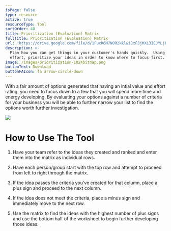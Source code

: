 ```yaml
---
isPage: false
type: resource
active: true
resourceType: Tool
sortOrder: 40
title: Prioritization (Evaluation) Matrix
fullTitle: Prioritization (Evaluation) Matrix
url: 'https://drive.google.com/file/d/1FuxR6M7NOR2kklwiJzFJjMXL3IEJYLjF/view'
description: >-
  Plan how you can get things in your customer's hands quickly.  Using value and
  effort, prioritize your ideas in order to know where to focus first.
image: /images/prioritization-1024bitmap.png
buttonText: Download
buttonFAIcon: fa arrow-circle-down
---
```

With a fair amount of options generated that having an intial value and effort rating, you need to focus down to a few that you will spend more time and energy developing. By evaluating your options against a number of criteria for your business you will be able to further narrow your list to find the options worth further investigation.

![](/images/prioritization-1024bitmap.png)



# How to Use The Tool

1. Have your team refer to the ideas they created and ranked and enter them into the matrix as individual rows. 

2. Have each person/group start with the top row and attempt to proceed from left to right through the matrix. 

3. If the idea passes the criteria you’ve created for that column, place a plus sign and proceed to the next column. 

4. If the idea does not meet the criteria, place a minus sign and immediately move to the next row. 

5. Use the matrix to find the ideas with the highest number of plus signs and use the bottom half of the worksheet to begin further developing those ideas.
